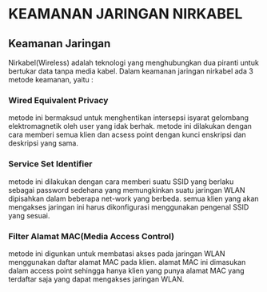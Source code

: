 # KEAMANAN JARINGAN NIRKABEL

## Keamanan Jaringan

Nirkabel(Wireless) adalah teknologi yang menghubungkan dua piranti untuk bertukar data tanpa media kabel. Dalam keamanan jaringan nirkabel ada 3 metode keamanan, yaitu :

### Wired Equivalent Privacy
metode ini bermaksud untuk menghentikan intersepsi isyarat gelombang elektromagnetik oleh user yang idak berhak. metode ini dilakukan dengan cara memberi semua klien dan acsess point dengan kunci enskripsi dan deskripsi yang sama.

### Service Set Identifier
metode ini dilakukan dengan cara memberi suatu SSID yang berlaku sebagai password sedehana yang memungkinkan suatu jaringan WLAN dipisahkan dalam beberapa net-work yang berbeda. semua klien yang akan mengakses jaringan ini harus dikonfigurasi menggunakan pengenal SSID yang sesuai.

### Filter Alamat MAC(Media Access Control)
metode ini digunkan untuk membatasi akses pada jaringan WLAN menggunakan daftar alamat MAC pada klien. alamat MAC ini dimasukan dalam access point sehingga hanya klien yang punya alamat MAC yang terdaftar saja yang dapat mengakses jaringan WLAN.



